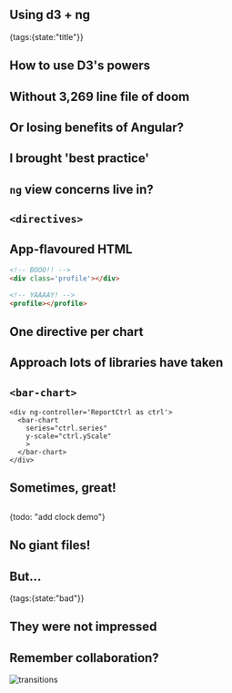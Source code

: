## Using d3 + ng
{tags:{state:"title"}}

## How to use D3's powers

## Without 3,269 line file of doom

## Or losing benefits of Angular?

## I brought 'best practice'

## `ng` view concerns live in?

## `<directives>`

## App-flavoured HTML

```html
<!-- BOOO!! -->
<div class='profile'></div>

<!-- YAAAAY! -->
<profile></profile>
````

## One directive per chart

## Approach lots of libraries have taken

## `<bar-chart>`

    <div ng-controller='ReportCtrl as ctrl'>
      <bar-chart
        series="ctrl.series"
        y-scale="ctrl.yScale"
        >
      </bar-chart>
    </div>

## Sometimes, great!

## 
{todo: "add clock demo"}


<script type=eg code-sample>
  <form name=timeForm ng-controller="TimeCtrl as timeCtrl">
    <clock-input name=time ng-model="timeCtrl.item.time"
      valid-time="pm"
      >
    </clock-input>
  </form>
</script>

## No giant files!

## But...
{tags:{state:"bad"}}

## They were not impressed

## Remember collaboration?

![transitions](img/transitions-b.gif)






